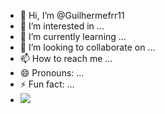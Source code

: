 - 👋 Hi, I’m @Guilhermefrr11
- 👀 I’m interested in ...
- 🌱 I’m currently learning ...
- 💞️ I’m looking to collaborate on ...
- 📫 How to reach me ...
- 😄 Pronouns: ...
- ⚡ Fun fact: ...
- <img src="https://tryhackme.com/badge/3327112" />
